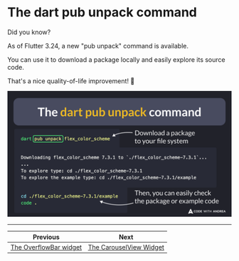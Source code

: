 # The dart pub unpack command

Did you know?

As of Flutter 3.24, a new "pub unpack" command is available.

You can use it to download a package locally and easily explore its source code.

That's a nice quality-of-life improvement! 🎉

![](180.png)

<!--
# How to run the pub unpack command
dart pub unpack flex_color_scheme

# Output:
Downloading flex_color_scheme 7.3.1 to `./flex_color_scheme-7.3.1`...
...
To explore type: cd ./flex_color_scheme-7.3.1
To explore the example type: cd ./flex_color_scheme-7.3.1/example

# Once done, you can explore its source code
cd ./flex_color_scheme-7.3.1/example
code .
-->

---

| Previous | Next |
| -------- | ---- |
| [The OverflowBar widget](../0179-overflowbar-widget/index.md) | [The CarouselView Widget](../0181-carousel-view-widget/index.md) |


<!-- TWITTER|https://x.com/biz84/status/1821128254402515382 -->
<!-- LINKEDIN|https://www.linkedin.com/posts/andreabizzotto_did-you-know-as-of-flutter-324-a-new-activity-7226894130767962112-R0Ns -->
